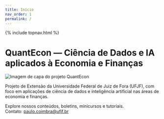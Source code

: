 ```yaml
---
title: Início
nav_order: 1
permalink: /
---
```


{% include topnav.html %}

# QuantEcon — Ciência de Dados e IA aplicados à Economia e Finanças

![Imagem de capa do projeto QuantEcon](https://github.com/ufjf-quantecon/assets/capa-quantecon.png)

Projeto de Extensão da Universidade Federal de Juiz de Fora (UFJF), com foco em aplicações de ciência de dados e inteligência artificial nas áreas de economia e finanças.

Explore nossos conteúdos, boletins, minicursos e tutoriais.  
Contato: [paulo.coimbra@ufjf.br](mailto:paulo.coimbra@ufjf.br)
